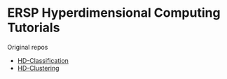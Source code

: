 # ERSP Hyperdimensional Computing Tutorials

Original repos

- [HD-Classification](https://github.com/UCSD-SEELab/HD-Classification)
- [HD-Clustering](https://github.com/UCSD-SEELab/HD-Clustering)
